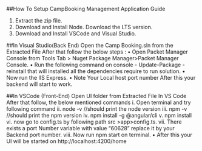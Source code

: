 
##How To Setup CampBooking Management Application Guide 
 
1. Extract the zip file.
2. Download and Install Node. Download the LTS version.
3. Download and Install VSCode and Visual Studio.


##In Visual Studio(Back End)
Open the Camp Booking.sln from the Extracted File 
After that follow the below steps :
• Open Packet Manager Console from Tools Tab > Nuget Package 
Manager>Packet Manager Console.
• Run the following command on console - Update-Package -reinstall that will 
installed all the dependencies require to run solution.
• Now run the IIS Express.
• Note Your Local host port number
After this your backend will start to work.

##In VSCode (Front-End)
Open UI folder from Extracted File In VS Code
After that follow, the below mentioned commands
i. Open terminal and try following command
ii. node -v //should print the node version
iii. npm -v //should print the npm version
iv. npm install -g @angular/cli
v. npm install
vi. now go to config.ts by following path src >app>config.ts.
vii. There exists a port Number variable with value “60628” replace it by your 
Backend port number.
viii. Now run npm start on terminal.
• After this your UI will be started on http://localhost:4200/home

